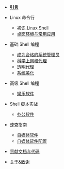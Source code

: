 - [**引言**](/)

- Linux 命令行

  - [初识 Linux Shell](/commandLine/shell_first_view)
  - [桌面环境与常用应用](/commandLine/DE&App)

- 基础 Shell 编程

  - [成为合格的系统管理员](/advanced/beAdmin)
  - [科学上网和代理](/advanced/fxckGFW)
  - [透明代理](/advanced/transparentProxy)
  - [系统美化](/advanced/beauty)

- 高级 Shell 编程

  - [娱乐软件](/play/software)

- Shell 脚本实战

  - [办公软件](/office/software)

- 速查指南

  - [自媒体软件](/media/software)
  - [自媒体软件配置](/media/config)

- [贡献文档与代码](contribution.md)
<!-- - [杠精高潮区](MrRight.md) -->
- [关于&致谢](about.md)
